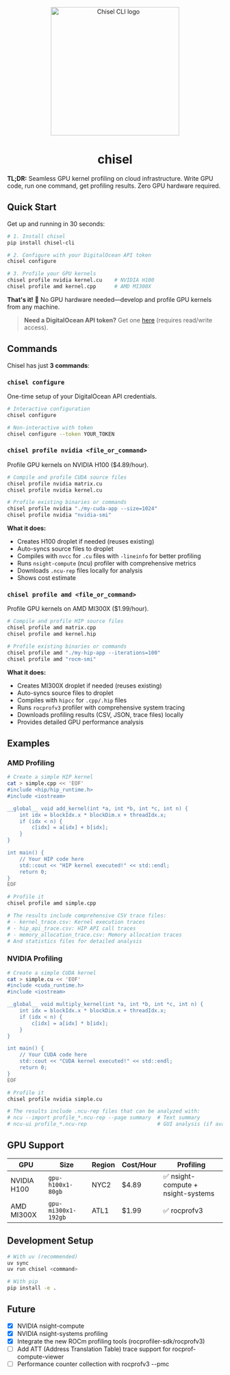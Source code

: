 <div align="center">
  <img width="300" height="300" src="https://i.imgur.com/KISXGnH.png" alt="Chisel CLI logo" /> 
	<h1>chisel</h1>
</div>

**TL;DR:** Seamless GPU kernel profiling on cloud infrastructure. Write GPU code, run one command, get profiling results. Zero GPU hardware required.

## Quick Start

Get up and running in 30 seconds:

```bash
# 1. Install chisel
pip install chisel-cli

# 2. Configure with your DigitalOcean API token
chisel configure

# 3. Profile your GPU kernels
chisel profile nvidia kernel.cu    # NVIDIA H100
chisel profile amd kernel.cpp      # AMD MI300X
```

**That's it!** 🚀 No GPU hardware needed—develop and profile GPU kernels from any machine.

> **Need a DigitalOcean API token?** Get one [here](https://amd.digitalocean.com/account/api/tokens) (requires read/write access).

## Commands

Chisel has just **3 commands**:

### `chisel configure`

One-time setup of your DigitalOcean API credentials.

```bash
# Interactive configuration
chisel configure

# Non-interactive with token
chisel configure --token YOUR_TOKEN
```

### `chisel profile nvidia <file_or_command>`

Profile GPU kernels on NVIDIA H100 ($4.89/hour).

```bash
# Compile and profile CUDA source files
chisel profile nvidia matrix.cu
chisel profile nvidia kernel.cu

# Profile existing binaries or commands
chisel profile nvidia "./my-cuda-app --size=1024"
chisel profile nvidia "nvidia-smi"
```

**What it does:**

- Creates H100 droplet if needed (reuses existing)
- Auto-syncs source files to droplet
- Compiles with `nvcc` for `.cu` files with `-lineinfo` for better profiling
- Runs `nsight-compute` (ncu) profiler with comprehensive metrics
- Downloads `.ncu-rep` files locally for analysis
- Shows cost estimate

### `chisel profile amd <file_or_command>`

Profile GPU kernels on AMD MI300X ($1.99/hour).

```bash
# Compile and profile HIP source files
chisel profile amd matrix.cpp
chisel profile amd kernel.hip

# Profile existing binaries or commands
chisel profile amd "./my-hip-app --iterations=100"
chisel profile amd "rocm-smi"
```

**What it does:**

- Creates MI300X droplet if needed (reuses existing)
- Auto-syncs source files to droplet
- Compiles with `hipcc` for `.cpp/.hip` files
- Runs `rocprofv3` profiler with comprehensive system tracing
- Downloads profiling results (CSV, JSON, trace files) locally
- Provides detailed GPU performance analysis

## Examples

### AMD Profiling

```bash
# Create a simple HIP kernel
cat > simple.cpp << 'EOF'
#include <hip/hip_runtime.h>
#include <iostream>

__global__ void add_kernel(int *a, int *b, int *c, int n) {
    int idx = blockIdx.x * blockDim.x + threadIdx.x;
    if (idx < n) {
        c[idx] = a[idx] + b[idx];
    }
}

int main() {
    // Your HIP code here
    std::cout << "HIP kernel executed!" << std::endl;
    return 0;
}
EOF

# Profile it
chisel profile amd simple.cpp

# The results include comprehensive CSV trace files:
# - kernel_trace.csv: Kernel execution traces
# - hip_api_trace.csv: HIP API call traces  
# - memory_allocation_trace.csv: Memory allocation traces
# And statistics files for detailed analysis
```

### NVIDIA Profiling

```bash
# Create a simple CUDA kernel
cat > simple.cu << 'EOF'
#include <cuda_runtime.h>
#include <iostream>

__global__ void multiply_kernel(int *a, int *b, int *c, int n) {
    int idx = blockIdx.x * blockDim.x + threadIdx.x;
    if (idx < n) {
        c[idx] = a[idx] * b[idx];
    }
}

int main() {
    // Your CUDA code here
    std::cout << "CUDA kernel executed!" << std::endl;
    return 0;
}
EOF

# Profile it
chisel profile nvidia simple.cu

# The results include .ncu-rep files that can be analyzed with:
# ncu --import profile_*.ncu-rep --page summary  # Text summary
# ncu-ui profile_*.ncu-rep                       # GUI analysis (if available locally)
```

## GPU Support

| GPU         | Size                | Region | Cost/Hour | Profiling              |
| ----------- | ------------------- | ------ | --------- | ---------------------- |
| NVIDIA H100 | `gpu-h100x1-80gb`   | NYC2   | $4.89     | ✅ nsight-compute + nsight-systems |
| AMD MI300X  | `gpu-mi300x1-192gb` | ATL1   | $1.99     | ✅ rocprofv3           |

## Development Setup

```bash
# With uv (recommended)
uv sync
uv run chisel <command>

# With pip
pip install -e .
```

## Future

- [x] NVIDIA nsight-compute
- [x] NVIDIA nsight-systems profiling
- [x] Integrate the new ROCm profiling tools (rocprofiler-sdk/rocprofv3)
- [ ] Add ATT (Address Translation Table) trace support for rocprof-compute-viewer
- [ ] Performance counter collection with rocprofv3 --pmc
